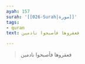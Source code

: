 ```yaml
---
ayah: 157
surah: '[[026-Surah|سورة]]'
tags:
- quran
text: فعقروها فأصبحوا نادمين

---
```

> فعقروها فأصبحوا نادمين

